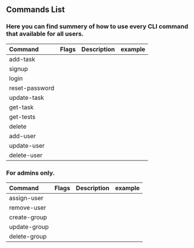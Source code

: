 ## Commands List

### Here you can find summery of how to use every CLI command that available for all users.

| Command     | Flags | Description | example |
|:---------------|:------|:------------|:--------|
| add-task            |       |             |         |
| signup         |       |             |         | 
| login          |       |             |         |
| reset-password |       |             |         |  
| update-task         |       |             |         |
| get-task          |       |             |         |
| get-tests | | | |
| delete         |       |             |         |
| add-user       |       |             |         |
| update-user    |       |             |         |
| delete-user    |       |             |         |


### For admins only.

| Command | Flags | Description | example |
|:--------|:------|:------------|:--------|
| assign-user  |       |             |         |
| remove-user  |       |             |         |
| create-group            |       |             |         |
| update-group            |       |             |         |
| delete-group            |       |             |         |
